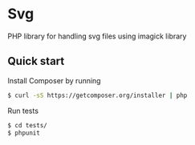 Svg
===

PHP library for handling svg files using imagick library

## Quick start

Install Composer by running

```sh
$ curl -sS https://getcomposer.org/installer | php
```

Run tests

```sh
$ cd tests/
$ phpunit
```
